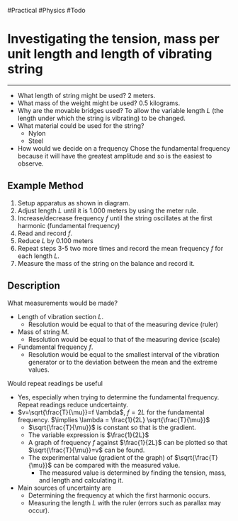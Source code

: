 #Practical #Physics #Todo 

# Investigating the tension, mass per unit length and length of vibrating string
---
* What length of string might be used?
	2 meters.
* What mass of the weight might be used?
	0.5 kilograms.
* Why are the movable bridges used?
	To allow the variable length $L$ (the length under which the string is vibrating) to be changed.
* What material could be used for the string?
	* Nylon
	* Steel
* How would we decide on a frequency
	Chose the fundamental frequency because it will have the greatest amplitude and so is the easiest to observe.

## Example Method
1. Setup apparatus as shown in diagram.
2. Adjust length $L$ until it is $1.000$ meters by using the meter rule.
3. Increase/decrease frequency $f$ until the string oscillates at the first harmonic (fundamental frequency)
4. Read and record $f$.
5. Reduce $L$ by $0.100$ meters
6. Repeat steps 3-5 two more times and record the mean frequency $f$ for each length $L$.
7. Measure the mass of the string on the balance and record it.

## Description
What measurements would be made?
* Length of vibration section $L$.
	* Resolution would be equal to that of the measuring device (ruler)
* Mass of string $M$.
	* Resolution would be equal to that of the measuring device (scale)
* Fundamental frequency $f$.
	* Resolution would be equal to the smallest interval of the vibration generator or to the deviation between the mean and the extreme values.

Would repeat readings be useful
* Yes, especially when trying to determine the fundamental frequency. Repeat readings reduce undcertainty.
* $v=\sqrt{\frac{T}{\mu}}=f \lambda$, $f=2L$  for the fundamental frequency. $\implies \lambda = \frac{1}{2L} \sqrt{\frac{T}{\mu}}$
	* $\sqrt{\frac{T}{\mu}}$ is constant so that is the gradient.
	* The variable expression is $\frac{1}{2L}$ 
	* A graph of frequency $f$ against $\frac{1}{2L}$ can be plotted so that $\sqrt{\frac{T}{\mu}}=v$ can be found.
	* The experimental value (gradient of the graph) of $\sqrt{\frac{T}{\mu}}$ can be compared with the measured value.
		* The measured value is determined by finding the tension, mass, and length and calculating it.
* Main sources of uncertainty are
	* Determining the frequency at which the first harmonic occurs.
	* Measuring the length $L$ with the ruler (errors such as parallax may occur).
